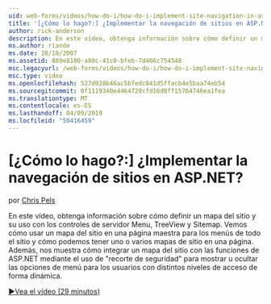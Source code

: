```yaml
---
uid: web-forms/videos/how-do-i/how-do-i-implement-site-navigation-in-aspnet
title: '[¿Cómo lo hago?:] ¿Implementar la navegación de sitios en ASP.NET? | Microsoft Docs'
author: rick-anderson
description: En este vídeo, obtenga información sobre cómo definir un mapa del sitio y su uso con los controles de servidor Menu, TreeView y Sitemap. Se muestra cómo usar un mapa del sitio en una página maestra...
ms.author: riande
ms.date: 10/18/2007
ms.assetid: 889e8100-a80c-41c0-bfeb-7d466c754548
msc.legacyurl: /web-forms/videos/how-do-i/how-do-i-implement-site-navigation-in-aspnet
msc.type: video
ms.openlocfilehash: 527d928b46ac5bfedc841d5ffacb4e5baa74eb54
ms.sourcegitcommit: 0f1119340e4464720cfd16d0ff15764746ea1fea
ms.translationtype: MT
ms.contentlocale: es-ES
ms.lasthandoff: 04/09/2019
ms.locfileid: "59416459"
---
```

# <a name="how-do-i-implement-site-navigation-in-aspnet"></a>[¿Cómo lo hago?:] ¿Implementar la navegación de sitios en ASP.NET?

por [Chris Pels](https://twitter.com/chrispels)

En este vídeo, obtenga información sobre cómo definir un mapa del sitio y su uso con los controles de servidor Menu, TreeView y Sitemap. Vemos cómo usar un mapa del sitio en una página maestra para los menús de todo el sitio y cómo podemos tener uno o varios mapas de sitio en una página. Además, nos muestra cómo integrar un mapa del sitio con las funciones de ASP.NET mediante el uso de "recorte de seguridad" para mostrar u ocultar las opciones de menú para los usuarios con distintos niveles de acceso de forma dinámica.

[&#9654;Vea el vídeo (29 minutos)](https://channel9.msdn.com/Blogs/ASP-NET-Site-Videos/how-do-i-implement-site-navigation-in-aspnet)
